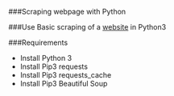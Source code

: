 ###Scraping webpage with Python

###Use 
Basic scraping of a [website](https://www.youtube.com/watch?v=dQw4w9WgXcQ) in Python3

###Requirements

- Install Python 3
- Install Pip3 requests
- Install Pip3 requests_cache
- Install Pip3 Beautiful Soup
